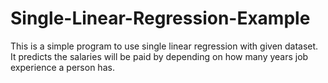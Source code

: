 # Single-Linear-Regression-Example
This is a simple program to use single linear regression with given dataset.
It predicts the salaries will be paid by depending on how many years job experience a person has.
